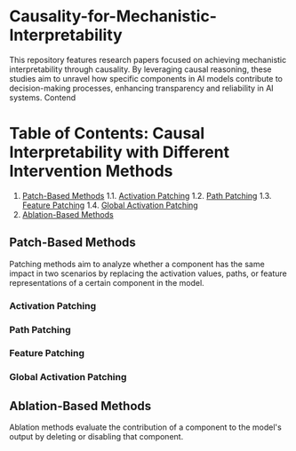 # Causality-for-Mechanistic-Interpretability
This repository features research papers focused on achieving mechanistic interpretability through causality. By leveraging causal reasoning, these studies aim to unravel how specific components in AI models contribute to decision-making processes, enhancing transparency and reliability in AI systems.
Contend

# Table of Contents: Causal Interpretability with Different Intervention Methods

1. [Patch-Based Methods](#patch-based-methods)
   1.1. [Activation Patching](##Activation-Patching)
   1.2. [Path Patching](##Path-Patching)
   1.3. [Feature Patching](##Feature-Patching)
   1.4. [Global Activation Patching](##Global-Activation-Patching)
2. [Ablation-Based Methods](#ablation-based-methods)

## Patch-Based Methods
Patching methods aim to analyze whether a component has the same impact in two scenarios by replacing the activation values, paths, or feature representations of a certain component in the model.
### Activation Patching
### Path Patching
### Feature Patching
### Global Activation Patching
## Ablation-Based Methods
Ablation methods evaluate the contribution of a component to the model's output by deleting or disabling that component.


